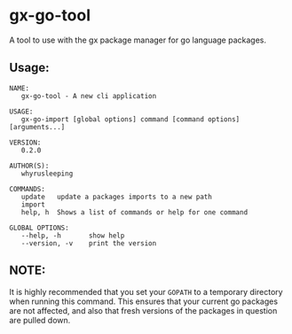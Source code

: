 # gx-go-tool

A tool to use with the gx package manager for go language packages.

## Usage:
```
NAME:
   gx-go-tool - A new cli application

USAGE:
   gx-go-import [global options] command [command options] [arguments...]
   
VERSION:
   0.2.0
   
AUTHOR(S):
   whyrusleeping 
   
COMMANDS:
   update	update a packages imports to a new path
   import	
   help, h	Shows a list of commands or help for one command
   
GLOBAL OPTIONS:
   --help, -h		show help
   --version, -v	print the version
```

## NOTE:
It is highly recommended that you set your `GOPATH` to a temporary directory when running this command.
This ensures that your current go packages are not affected, and also that fresh versions of
the packages in question are pulled down.
